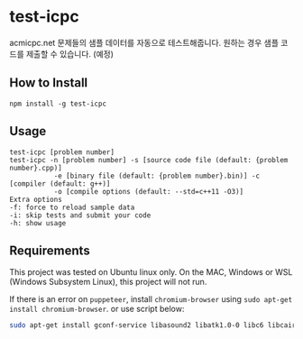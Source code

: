 # test-icpc
acmicpc.net 문제들의 샘플 데이터를 자동으로 테스트해줍니다. 
원하는 경우 샘플 코드를 제출할 수 있습니다. (예정)

## How to Install
`npm install -g test-icpc`

## Usage
```
test-icpc [problem number]  
test-icpc -n [problem number] -s [source code file (default: {problem number}.cpp)]  
           -e [binary file (default: {problem number}.bin)] -c [compiler (default: g++)]  
           -o [compile options (default: --std=c++11 -O3)]  
Extra options  
-f: force to reload sample data 
-i: skip tests and submit your code 
-h: show usage  
```

## Requirements
This project was tested on Ubuntu linux only. On the MAC, Windows or WSL (Windows Subsystem Linux), this project will not run. 

If there is an error on `puppeteer`, install `chromium-browser` using `sudo apt-get install chromium-browser`. or use script below: 
```bash
sudo apt-get install gconf-service libasound2 libatk1.0-0 libc6 libcairo2 libcups2 libdbus-1-3 libexpat1 libfontconfig1 libgcc1 libgconf-2-4 libgdk-pixbuf2.0-0 libglib2.0-0 libgtk-3-0 libnspr4 libpango-1.0-0 libpangocairo-1.0-0 libstdc++6 libx11-6 libx11-xcb1 libxcb1 libxcomposite1 libxcursor1 libxdamage1 libxext6 libxfixes3 libxi6 libxrandr2 libxrender1 libxss1 libxtst6 ca-certificates fonts-liberation libappindicator1 libnss3 lsb-release xdg-utils wget
```